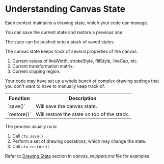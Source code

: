# Understanding Canvas State

Each context maintains a drawing state, which your code can manage.

You can save the current state and restore a previous one.

The state can be pushed onto a stack of saved states.

The canvas state keeps track of several properties of the canvas:

  1. Current values of lineWidth, strokeStyle, fillStyle, lineCap, etc.
  2. Current transformation matrix.
  3. Current clipping region.

Your code may have set up a whole bunch of complex drawing settings that you don't want to have to manually keep track of.

<table>
  <tr>
    <th>Function</th>
    <th>Description</th>
  </tr>
  <tr>
    <td>`save()`</td>
    <td>Will save the canvas state.</td>
  </tr>
  <tr>
    <td>`restore()`</td>
    <td>Will restore the state on top of the stack.</td>
  </tr>
</table>


The process usually runs:
  1. Call `ctx.save()`
  2. Perform a set of drawing operations, which may change the state.
  3. Call `ctx.restore()`

Refer to [Drawing State](https://github.com/l4nk332/notebook/blob/master/HTML5_Canvas/canvas_snippets.md#drawing-state) section in *canvas_snippets.md* file for examples.
